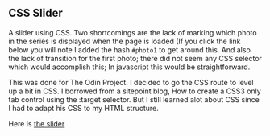 ## CSS Slider

A slider using CSS.  Two shortcomings are the lack of marking which photo in the series is displayed when the page is loaded (If you click the link below you will note I added the hash ```#photo1``` to get around this.  And also the lack of transition for the first photo; there did not seem any CSS selector which would accomplish this; In javascript this would be straightforward.

This was done for The Odin Project. I decided to go the CSS route to level up a bit in CSS.  I borrowed from a sitepoint blog, How to create a CSS3 only tab control using the :target selector.  But I still learned alot about CSS since I had to adapt his CSS to my HTML structure.

Here is [the slider](https://theghall.github.io/odin-css-slider/#photo1)
